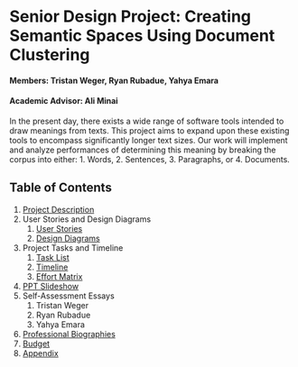 # Senior Design Project: Creating Semantic Spaces Using Document Clustering
#### Members: Tristan Weger, Ryan Rubadue, Yahya Emara
#### Academic Advisor: Ali Minai



In the present day, there exists a wide range of software tools intended to draw meanings from texts. This project aims to expand upon these existing tools to encompass significantly longer text sizes. Our work will implement and analyze performances of determining this meaning by breaking the corpus into either: 1. Words, 2. Sentences, 3. Paragraphs, or 4. Documents.  


## Table of Contents

1. [Project Description](CS5001_Assignments/ProjectDescription)
2. User Stories and Design Diagrams
    1. [User Stories](CS5001_Assignments/UserStories_DesignDiagrams/UserStories)
    2. [Design Diagrams](CS5001_Assignments/UserStories_DesignDiagrams/DesignDiagrams.pdf)
3. Project Tasks and Timeline
    1. [Task List](CS5001_Assignments/ProjectTasksAndTimeline/TaskList)
    2. [Timeline](CS5001_Assignments/ProjectTasksAndTimeline/Timeline.csv)
    3. [Effort Matrix](CS5001_Assignments/ProjectTasksAndTimeline/EffortMatrix.csv)
4. [PPT Slideshow](CS5001_Assignments/PPT_Slideshow.pdf)
5. Self-Assessment Essays
    1. Tristan Weger
    2. Ryan Rubadue
    3. Yahya Emara
7. [Professional Biographies](CS5001_Assignments/ProfessionalBios)
8. [Budget](CS5001_Assignments/Budget)
9. [Appendix](CS5001_Assignments/Appendix)
